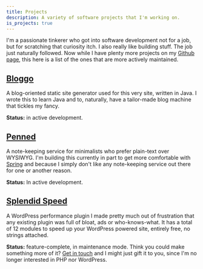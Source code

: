 ```yaml
---
title: Projects
description: A variety of software projects that I'm working on.
is_projects: true
---
```


I'm a passionate tinkerer who got into software development not for a job, but 
for scratching that curiosity itch. I also really like building stuff. The
job just naturally followed. Now while I have plenty more projects on my
[Github page](https://github.com/soynomm), this here is a list of the ones that are more actively 
maintained.

## [Bloggo](/projects/bloggo)

A blog-oriented static site generator used for this very site, written in 
Java. I wrote this to learn Java and to, naturally, have a tailor-made blog 
machine that tickles my fancy.

**Status:** in active development.

## [Penned](https://github.com/soynomm/penned)

A note-keeping service for minimalists who prefer plain-text over WYSIWYG. I'm building this currently in part to get more comfortable with [Spring](https://spring.io) and because I simply don't like any note-keeping service out there for one or another reason.

**Status:** In active development.

## [Splendid Speed](https://wordpress.org/plugins/splendid-speed/)

A WordPress performance plugin I made pretty much out of frustration that any 
existing plugin was full of bloat, ads or who-knows-what. It has a total of 12
modules to speed up your WordPress powered site, entirely free, no strings attached.

**Status:** feature-complete, in maintenance mode. Think you could make something more of it? [Get in touch](mailto:nomm@nomm.xyz) and I might just gift it to you, since I'm no longer interested in PHP nor WordPress.